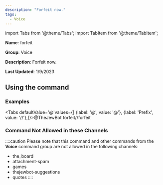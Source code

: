 ```yaml
---
description: "Forfeit now."
tags:
  - Voice
---
```

import Tabs from '@theme/Tabs';
import TabItem from '@theme/TabItem';

**Name**: forfeit

**Group**: Voice

**Description**: Forfeit now.

**Last Updated**: 1/9/2023

## Using the command

### Examples
<Tabs defaultValue='@'values={[ {label: '@', value: '@'}, {label: 'Prefix', value: '//'},]}><TabItem value='@'>@TheJewBot forfeit</TabItem><TabItem value='//'>//forfeit</TabItem></Tabs>

### Command Not Allowed in these Channels
::::caution Please note that this command and other commands from the **Voice** command group are not allowed in the following channels:
- the_board
- attachment-spam
- games
- thejewbot-suggestions
- quotes
::::